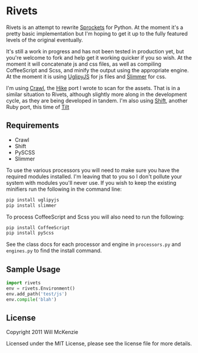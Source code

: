 Rivets
======

Rivets is an attempt to rewrite
[Sprockets](https://github.com/sstephenson/sprockets) for Python. At the
moment it's a pretty basic implementation but I'm hoping to get it up to
the fully featured levels of the original eventually.

It's still a work in progress and has not been tested in production yet, but you're
welcome to fork and help get it working quicker if you so wish. At the
moment it will concatenate js and css files, as well as compiling CoffeeScript and Scss,
and minify the output using the appropriate engine. At the moment it is using 
[UglipyJS](https://github.com/OiNutter/uglipyjs) for js files and [Slimmer](http://pypi.python.org/pypi/slimmer/)
for css.


I'm using [Crawl](https://github.com/OiNutter/crawl), the
[Hike](https://github.com/sstephenson/hike) port I wrote to scan for the
assets. That is in a similar situation to Rivets, although slightly more
along in the development cycle, as they are being developed in tandem. I'm also using 
[Shift](https://github.com/OiNutter/shift), another Ruby port, this time of 
[Tilt](https://github.com/rtomayko/tilt)

Requirements
------------

* Crawl
* Shift
* PySCSS
* Slimmer

To use the various processors you will need to make sure you have the required modules installed. I'm leaving
that to you so I don't pollute your system with modules you'll never use. If you wish to keep the existing minifiers
run the following in the command line:

```bash
pip install uglipyjs
pip install slimmer
```

To process CoffeeScript and Scss you will also need to run the following:

```bash
pip install CoffeeScript
pip install pyScss
```

See the class docs for each processor and engine in `processors.py` and `engines.py` to find the install command.

Sample Usage
------------

```python
import rivets
env = rivets.Environment()
env.add_path('test/js')
env.compile('blah')
```

License
-------

Copyright 2011 Will McKenzie

Licensed under the MIT License, please see the license file for more
details.
